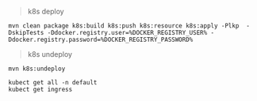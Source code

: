 > k8s deploy
```shell
mvn clean package k8s:build k8s:push k8s:resource k8s:apply -Plkp  -DskipTests -Ddocker.registry.user=%DOCKER_REGISTRY_USER% -Ddocker.registry.password=%DOCKER_REGISTRY_PASSWORD%
```
> k8s undeploy
```shell
mvn k8s:undeploy
```
```shell
kubect get all -n default
kubect get ingress 
```  
